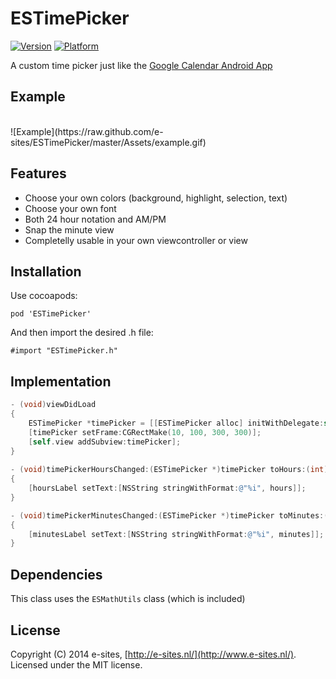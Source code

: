 ESTimePicker
============
[![Version](http://cocoapod-badges.herokuapp.com/v/ESTimePicker/badge.png)](http://cocoadocs.org/docsets/ESTimePicker)
[![Platform](http://cocoapod-badges.herokuapp.com/p/ESTimePicker/badge.png)](http://cocoadocs.org/docsets/ESTimePicker)

A custom time picker just like the [Google Calendar Android App](https://www.google.nl/search?q=google+calendar+time+picker&espv=210&es_sm=91&source=lnms&tbm=isch&sa=X&ei=hXPeUsHwLuLCyQOP_YHICg&ved=0CAkQ_AUoAQ&biw=1756&bih=1047)

## Example
<br>
![Example](https://raw.github.com/e-sites/ESTimePicker/master/Assets/example.gif)


## Features

- Choose your own colors (background, highlight, selection, text)
- Choose your own font
- Both 24 hour notation and AM/PM
- Snap the minute view
- Completelly usable in your own viewcontroller or view

## Installation
Use cocoapods:

	pod 'ESTimePicker'
	
And then import the desired .h file:
	
	#import "ESTimePicker.h"

## Implementation
```objective-c
- (void)viewDidLoad
{
   	ESTimePicker *timePicker = [[ESTimePicker alloc] initWithDelegate:self]; // Delegate is optional
   	[timePicker setFrame:CGRectMake(10, 100, 300, 300)];
   	[self.view addSubview:timePicker];
}
	
- (void)timePickerHoursChanged:(ESTimePicker *)timePicker toHours:(int)hours
{
   	[hoursLabel setText:[NSString stringWithFormat:@"%i", hours]];
}

- (void)timePickerMinutesChanged:(ESTimePicker *)timePicker toMinutes:(int)minutes
{
   	[minutesLabel setText:[NSString stringWithFormat:@"%i", minutes]];
}
```

## Dependencies
This class uses the `ESMathUtils` class (which is included)


## License
Copyright (C) 2014 e-sites, [http://e-sites.nl/](http://www.e-sites.nl/). Licensed under the MIT license.
